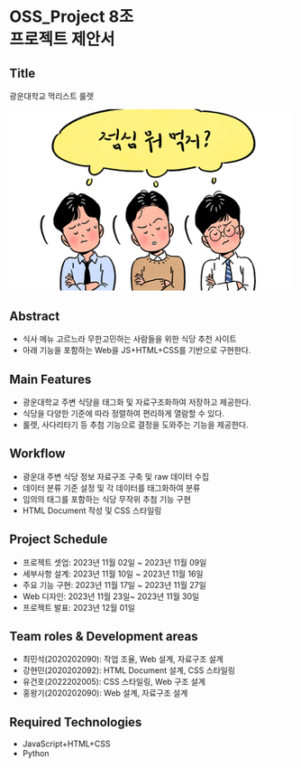 # OSS_Project 8조 <br/>프로젝트 제안서

## Title
광운대학교 먹리스트 룰렛

![titleimage](/readmemdimage1.jpg)
## Abstract
- 식사 메뉴 고르느라 무한고민하는 사람들을 위한 식당 추천 사이트
- 아래 기능을 포함하는 Web을 JS+HTML+CSS를 기반으로 구현한다.

## Main Features
- 광운대학교 주변 식당을 태그화 및 자료구조화하여 저장하고 제공한다.
- 식당을 다양한 기준에 따라 정렬하여 편리하게 열람할 수 있다.
- 룰렛, 사다리타기 등 추첨 기능으로 결정을 도와주는 기능을 제공한다.

## Workflow
- 광운대 주변 식당 정보 자료구조 구축 및 raw 데이터 수집
- 데이터 분류 기준 설정 및 각 데이터를 태그화하여 분류
- 임의의 태그를 포함하는 식당 무작위 추첨 기능 구현
- HTML Document 작성 및 CSS 스타일링

## Project Schedule
- 프로젝트 셋업: 2023년 11월 02일 ~ 2023년 11월 09일
- 세부사항 설계: 2023년 11월 10일 ~ 2023년 11월 16일
- 주요 기능 구현: 2023년 11월 17일 ~ 2023년 11월 27일
- Web 디자인: 2023년 11월 23일~ 2023년 11월 30일
- 프로젝트 발표: 2023년 12월 01일

## Team roles & Development areas
- 최민석(2020202090): 작업 조율, Web 설계, 자료구조 설계
- 강현민(2020202092): HTML Document 설계, CSS 스타일링
- 유건호(2022202005): CSS 스타일링, Web 구조 설계
- 홍왕기(2020202090): Web 설계, 자료구조 설계

## Required Technologies
- JavaScript+HTML+CSS
- Python
